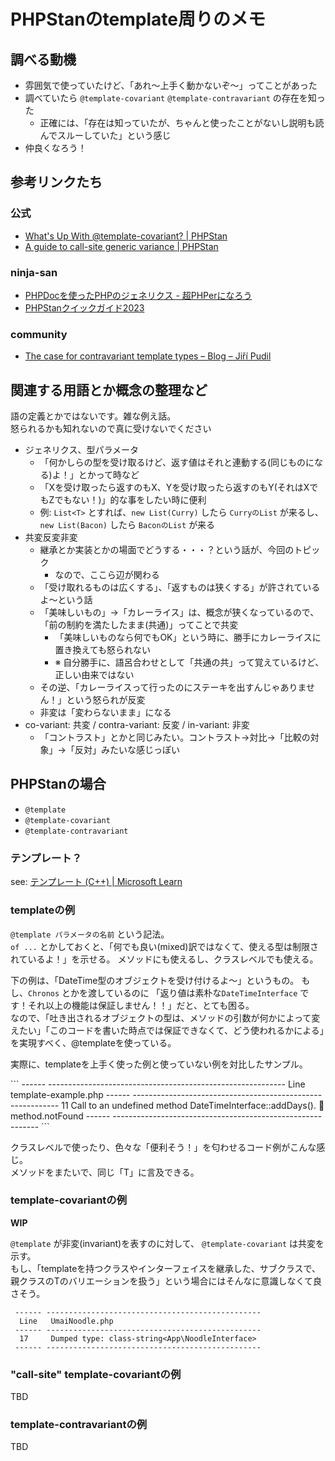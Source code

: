 # PHPStanのtemplate周りのメモ

## 調べる動機
* 雰囲気で使っていたけど、「あれ〜上手く動かないぞ〜」ってことがあった
* 調べていたら `@template-covariant` `@template-contravariant` の存在を知った
  * 正確には、「存在は知っていたが、ちゃんと使ったことがないし説明も読んでスルーしていた」という感じ
* 仲良くなろう！

## 参考リンクたち
### 公式
* [What's Up With @template\-covariant? \| PHPStan](https://phpstan.org/blog/whats-up-with-template-covariant)
* [A guide to call\-site generic variance \| PHPStan](https://phpstan.org/blog/guide-to-call-site-generic-variance)
### ninja-san
* [PHPDocを使ったPHPのジェネリクス \- 超PHPerになろう](https://www.phper.ninja/entry/2020/03/01/054833)
* [PHPStanクイックガイド2023](https://zenn.dev/pixiv/articles/7467448592862e)
### community
* [The case for contravariant template types – Blog – Jiří Pudil](https://jiripudil.cz/blog/contravariant-template-types)

## 関連する用語とか概念の整理など
語の定義とかではないです。雑な例え話。  
怒られるかも知れないので真に受けないでください

* ジェネリクス、型パラメータ
  * 「何かしらの型を受け取るけど、返す値はそれと連動する(同じものになる)よ！」とかって時など
  * 「Xを受け取ったら返すのもX、Yを受け取ったら返すのもY(それはXでもZでもない！)」的な事をしたい時に便利
  * 例: `List<T>` とすれば、`new List(Curry)` したら `CurryのList` が来るし、`new List(Bacon)` したら `BaconのList` が来る
* 共変反変非変
  * 継承とか実装とかの場面でどうする・・・？という話が、今回のトピック
    * なので、ここら辺が関わる
  * 「受け取れるものは広くする」、「返すものは狭くする」が許されているよ〜という話
  * 「美味しいもの」→「カレーライス」は、概念が狭くなっているので、「前の制約を満たしたまま(共通)」ってことで共変
    * 「美味しいものなら何でもOK」という時に、勝手にカレーライスに置き換えても怒られない
    * ※ 自分勝手に、語呂合わせとして「共通の共」って覚えているけど、正しい由来ではない
  * その逆、「カレーライスって行ったのにステーキを出すんじゃありません！」という怒られが反変
  * 非変は「変わらないまま」になる
* co-variant: 共変 / contra-variant: 反変 / in-variant: 非変
  * 「コントラスト」とかと同じみたい。コントラスト→対比→「比較の対象」→「反対」みたいな感じっぽい

## PHPStanの場合
* `@template`
* `@template-covariant`
* `@template-contravariant`

### テンプレート？
see: [テンプレート \(C\+\+\) \| Microsoft Learn](https://learn.microsoft.com/ja-jp/cpp/cpp/templates-cpp?view=msvc-170)

### templateの例
`@template パラメータの名前` という記法。  
`of ...` とかしておくと、「何でも良い(mixed)訳ではなくて、使える型は制限されているよ！」を示せる。
メソッドにも使えるし、クラスレベルでも使える。

下の例は、「DateTime型のオブジェクトを受け付けるよ〜」というもの。
もし、`Chronos` とかを渡しているのに 「返り値は素朴な`DateTimeInterface` です！それ以上の機能は保証しません！！」だと、とても困る。  
なので、「吐き出されるオブジェクトの型は、メソッドの引数が何かによって変えたい」「このコードを書いた時点では保証できなくて、どう使われるかによる」を実現すべく、@templateを使っている。

<code-block lang="php" src="stan-templates/src/DateTimeUtil.php"/>

実際に、templateを上手く使った例と使っていない例を対比したサンプル。 

<code-block lang="php" src="stan-templates/snippets/template-example.php"/>
```
 ------ ----------------------------------------------------------- 
Line   template-example.php
 ------ ----------------------------------------------------------- 
11     Call to an undefined method DateTimeInterface::addDays().  
🪪  method.notFound
 ------ ----------------------------------------------------------- 
```

クラスレベルで使ったり、色々な「便利そう！」を匂わせるコード例がこんな感じ。  
メソッドをまたいで、同じ「T」に言及できる。

<code-block lang="php" src="stan-templates/src/UmaiMeshi.php"/>

### template-covariantの例
**WIP**

`@template` が非変(invariant)を表すのに対して、 `@template-covariant` は共変を示す。  
もし、「templateを持つクラスやインターフェイスを継承した、サブクラスで、親クラスのTのバリエーションを扱う」という場合にはそんなに意識しなくて良さそう。  

<code-block lang="php" src="stan-templates/src/UmaiNoodle.php"/>

```
 ------ ------------------------------------------------ 
  Line   UmaiNoodle.php                                  
 ------ ------------------------------------------------ 
  17     Dumped type: class-string<App\NoodleInterface>  
 ------ ------------------------------------------------ 
```
### "call-site" template-covariantの例
TBD

### template-contravariantの例
TBD
